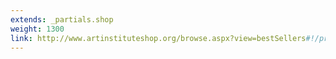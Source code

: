 ```yaml
---
extends: _partials.shop
weight: 1300
link: http://www.artinstituteshop.org/browse.aspx?view=bestSellers#!/products
---
```

